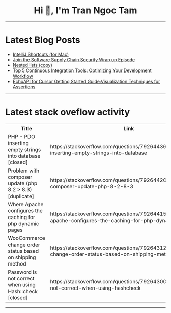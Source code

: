 <h1 align="center">Hi 👋, I'm Tran Ngoc Tam</h1>

---

# Latest Blog Posts 
<!-- BLOG-POST-LIST:START -->
- [IntelliJ Shortcuts &lpar;for Mac&rpar;](https://dev.to/riyadattani/intellij-shortcuts-for-mac-4fca)
- [Join the Software Supply Chain Security Wrap up Episode](https://dev.to/mariaxyg/join-the-software-supply-chain-security-wrap-up-episode-ao8)
- [Nested lists &lpar;copy&rpar;](https://dev.to/storychief/nested-lists-copy-31gp)
- [Top 5 Continuous Integration Tools: Optimizing Your Development Workflow](https://dev.to/apilover/top-5-continuous-integration-tools-optimizing-your-development-workflow-207d)
- [EchoAPI for Cursor Getting Started Guide:Visualization Techniques for Assertions](https://dev.to/velan/echoapi-for-cursor-getting-started-guidevisualization-techniques-for-assertions-44ab)
<!-- BLOG-POST-LIST:END -->

---

# Latest stack oveflow activity
<table>
  <tr><th>Title</th><th>Link</th></tr>
  <!-- STACKOVERFLOW:START --><tr><td>PHP - PDO inserting empty strings into database [closed]</td><td>https://stackoverflow.com/questions/79264436/php-pdo-inserting-empty-strings-into-database</td></tr><tr><td>Problem with composer update &lpar;php 8.2 &gt; 8.3&rpar; [duplicate]</td><td>https://stackoverflow.com/questions/79264420/problem-with-composer-update-php-8-2-8-3</td></tr><tr><td>Where Apache configures the caching for php dynamic pages</td><td>https://stackoverflow.com/questions/79264415/where-apache-configures-the-caching-for-php-dynamic-pages</td></tr><tr><td>WooCommerce change order status based on shipping method</td><td>https://stackoverflow.com/questions/79264312/woocommerce-change-order-status-based-on-shipping-method</td></tr><tr><td>Password is not correct when using Hash::check [closed]</td><td>https://stackoverflow.com/questions/79264300/password-is-not-correct-when-using-hashcheck</td></tr><!-- STACKOVERFLOW:END -->
</table>

---


